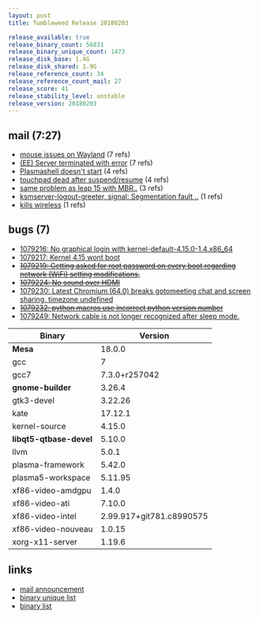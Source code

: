 ```yaml
---
layout: post
title: Tumbleweed Release 20180203

release_available: true
release_binary_count: 56831
release_binary_unique_count: 1473
release_disk_base: 1.4G
release_disk_shared: 1.9G
release_reference_count: 34
release_reference_count_mail: 27
release_score: 41
release_stability_level: unstable
release_version: 20180203
---
```


## mail (7:27)

- [mouse issues on Wayland](https://lists.opensuse.org/opensuse-factory/2018-02/msg00223.html) (7 refs)
- [(EE) Server terminated with error](https://lists.opensuse.org/opensuse-factory/2018-02/msg00189.html) (7 refs)
- [Plasmashell doesn't start](https://lists.opensuse.org/opensuse-factory/2018-02/msg00196.html) (4 refs)
- [touchpad dead after suspend/resume](https://lists.opensuse.org/opensuse-factory/2018-02/msg00235.html) (4 refs)
- [same problem as leap 15 with MBR..](https://lists.opensuse.org/opensuse-factory/2018-02/msg00185.html) (3 refs)
- [ksmserver-logout-greeter, signal: Segmentation fault ..](https://lists.opensuse.org/opensuse-factory/2018-02/msg00188.html) (1 refs)
- [kills wireless](https://lists.opensuse.org/opensuse-factory/2018-02/msg00190.html) (1 refs)

## bugs (7)

<!--more-->

- [1079216: No graphical login with kernel-default-4.15.0-1.4.x86_64](https://bugzilla.opensuse.org/show_bug.cgi?id=1079216)
- [1079217: Kernel 4.15 wont boot](https://bugzilla.opensuse.org/show_bug.cgi?id=1079217)
- ~~[1079219: Getting asked for root password on every boot regarding network (WiFi) setting modifications,](https://bugzilla.opensuse.org/show_bug.cgi?id=1079219)~~
- ~~[1079224: No sound over HDMI](https://bugzilla.opensuse.org/show_bug.cgi?id=1079224)~~
- [1079230: Latest Chromium (64.0) breaks gotomeeting chat and screen sharing, timezone undefined](https://bugzilla.opensuse.org/show_bug.cgi?id=1079230)
- ~~[1079232: python macros use incorrect python version number](https://bugzilla.opensuse.org/show_bug.cgi?id=1079232)~~
- [1079249: Network cable is not longer recognized after sleep mode.](https://bugzilla.opensuse.org/show_bug.cgi?id=1079249)

Binary | Version
--- | ---
**Mesa** | 18.0.0
gcc | 7
gcc7 | 7.3.0+r257042
**gnome-builder** | 3.26.4
gtk3-devel | 3.22.26
kate | 17.12.1
kernel-source | 4.15.0
**libqt5-qtbase-devel** | 5.10.0
llvm | 5.0.1
plasma-framework | 5.42.0
plasma5-workspace | 5.11.95
xf86-video-amdgpu | 1.4.0
xf86-video-ati | 7.10.0
xf86-video-intel | 2.99.917+git781.c8990575
xf86-video-nouveau | 1.0.15
xorg-x11-server | 1.19.6

## links

- [mail announcement](https://lists.opensuse.org/opensuse-factory/2018-02/msg00183.html)
- [binary unique list](http://download.tumbleweed.boombatower.com/20180203/rpm.unique.list)
- [binary list](http://download.tumbleweed.boombatower.com/20180203/rpm.list)
